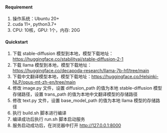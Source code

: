 #### Requirement
1. 操作系统：Ubuntu 20+
2. cuda 11+, python3.7+
3. CPU: 10核，GPU: 1个，内存: 20G

#### Quickstart
1. 下载 stable-diffusion 模型到本地，模型下载地址：https://huggingface.co/stabilityai/stable-diffusion-2-1
2. 下载 llama 模型到本地，模型下载地址：https://huggingface.co/decapoda-research/llama-7b-hf/tree/main
3. 下载中文翻译模型本地，模型下载地址：https://huggingface.co/Helsinki-NLP/opus-mt-zh-en/tree/main
4. 修改 image.py 文件，设置 diffusion_path 的值为本地 stable-diffusion 模型存储路径，设置 trans_path 的值为本地中文翻译模型的存储路径
5. 修改 text.py 文件，设置 base_model_path 的值为本地 llama 模型的存储路径
6. 执行 build.sh 脚本进行编译
7. 编译成功后执行 run.sh 脚本启动服务
8. 服务启动成功后，在浏览器中打开 http://127.0.0.1:8000